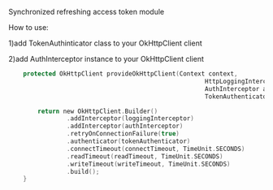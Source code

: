 Synchronized refreshing access token module

How to use:

1)add TokenAuthinticator class  to  your OkHttpClient client 

2)add AuthInterceptor instance  to  your OkHttpClient client 
```kotlin
    protected OkHttpClient provideOkHttpClient(Context context,
                                                      HttpLoggingInterceptor loggingInterceptor,
                                                      AuthInterceptor authInterceptor,
                                                      TokenAuthenticator tokenAuthenticator) {

        return new OkHttpClient.Builder()
                .addInterceptor(loggingInterceptor)
                .addInterceptor(authInterceptor)
                .retryOnConnectionFailure(true)
                .authenticator(tokenAuthenticator)
                .connectTimeout(connectTimeout, TimeUnit.SECONDS)
                .readTimeout(readTimeout, TimeUnit.SECONDS)
                .writeTimeout(writeTimeout, TimeUnit.SECONDS)
                .build();
    }

